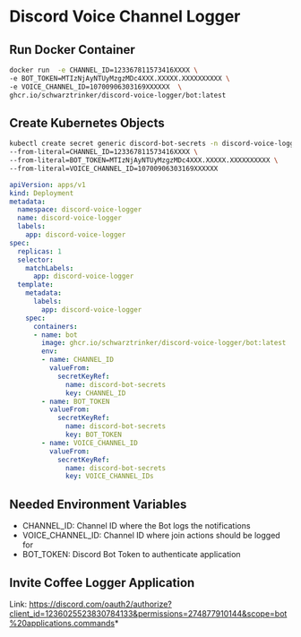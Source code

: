 # Discord Voice Channel Logger

## Run Docker Container

```bash
docker run  -e CHANNEL_ID=123367811573416XXXX \
-e BOT_TOKEN=MTIzNjAyNTUyMzgzMDc4XXX.XXXXX.XXXXXXXXXX \
-e VOICE_CHANNEL_ID=10700906303169XXXXXX  \
ghcr.io/schwarztrinker/discord-voice-logger/bot:latest
```

## Create Kubernetes Objects

```bash
kubectl create secret generic discord-bot-secrets -n discord-voice-logger  \
--from-literal=CHANNEL_ID=123367811573416XXXX \
--from-literal=BOT_TOKEN=MTIzNjAyNTUyMzgzMDc4XXX.XXXXX.XXXXXXXXXX \
--from-literal=VOICE_CHANNEL_ID=10700906303169XXXXXX
```

```yaml
apiVersion: apps/v1
kind: Deployment
metadata:
  namespace: discord-voice-logger
  name: discord-voice-logger
  labels:
    app: discord-voice-logger
spec:
  replicas: 1
  selector:
    matchLabels:
      app: discord-voice-logger
  template:
    metadata:
      labels:
        app: discord-voice-logger
    spec:
      containers:
      - name: bot
        image: ghcr.io/schwarztrinker/discord-voice-logger/bot:latest
        env:
        - name: CHANNEL_ID
          valueFrom:
            secretKeyRef:
              name: discord-bot-secrets
              key: CHANNEL_ID
        - name: BOT_TOKEN
          valueFrom:
            secretKeyRef:
              name: discord-bot-secrets
              key: BOT_TOKEN
        - name: VOICE_CHANNEL_ID
          valueFrom:
            secretKeyRef:
              name: discord-bot-secrets
              key: VOICE_CHANNEL_IDs
```

## Needed Environment Variables

- CHANNEL_ID: Channel ID where the Bot logs the notifications
- VOICE_CHANNEL_ID: Channel ID where join actions should be logged for
- BOT_TOKEN: Discord Bot Token to authenticate application

## Invite Coffee Logger Application
Link: https://discord.com/oauth2/authorize?client_id=1236025523830784133&permissions=274877910144&scope=bot%20applications.commands*